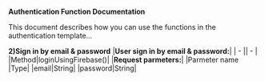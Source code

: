 **Authentication Function Documentation**  
 

This document describes how you can use the functions in the authentication template…  


**2)Sign in by email & password**
|**User sign in by email & password:**|
| - || - |
|Method|loginUsingFirebase()|
|**Request parmeters:**|
|Parmeter name |Type|
|email|String|
|password|String|
